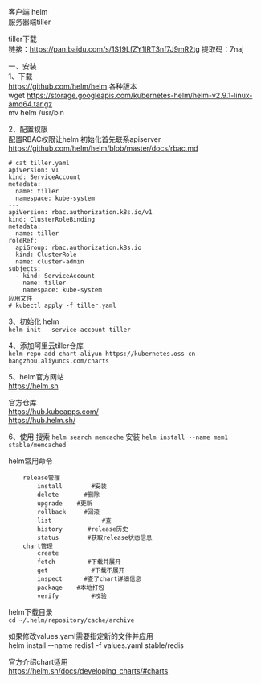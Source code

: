 客户端 helm  
服务器端tiller  

tiller下载  
链接：https://pan.baidu.com/s/1S19LfZY1lRT3nf7J9mR2tg 提取码：7naj   

一、安装  
1、下载  
https://github.com/helm/helm 各种版本  
wget https://storage.googleapis.com/kubernetes-helm/helm-v2.9.1-linux-amd64.tar.gz  
mv helm /usr/bin  

2、配置权限  
配置RBAC权限让helm 初始化首先联系apiserver  
https://github.com/helm/helm/blob/master/docs/rbac.md  

```
# cat tiller.yaml
apiVersion: v1
kind: ServiceAccount
metadata:
  name: tiller
  namespace: kube-system
---
apiVersion: rbac.authorization.k8s.io/v1
kind: ClusterRoleBinding
metadata:
  name: tiller
roleRef:
  apiGroup: rbac.authorization.k8s.io
  kind: ClusterRole
  name: cluster-admin
subjects:
  - kind: ServiceAccount
    name: tiller
    namespace: kube-system
应用文件
# kubectl apply -f tiller.yaml
```  

3、初始化 helm  
``` helm init --service-account tiller ```  


4、添加阿里云tiller仓库  
``` helm repo add chart-aliyun https://kubernetes.oss-cn-hangzhou.aliyuncs.com/charts ```  


5、helm官方网站  
https://helm.sh  

官方仓库  
https://hub.kubeapps.com/  
https://hub.helm.sh/  

6、使用
搜索 
``` helm search memcache ```
安装
``` helm install --name mem1 stable/memcached ```

helm常用命令  
```
	release管理
		install        #安装
		delete       #删除
		upgrade    #更新
		rollback     #回滚
		list              #查
		history       #release历史
		status        #获取release状态信息
	chart管理
		create
		fetch         #下载并展开
		get            #下载不展开
		inspect      #查了chart详细信息
		package    #本地打包
		verify         #校验
```  
helm下载目录  
``` cd ~/.helm/repository/cache/archive ```  

如果修改values.yaml需要指定新的文件并应用  
helm install --name redis1 -f values.yaml stable/redis  

官方介绍chart适用  
https://helm.sh/docs/developing_charts/#charts  
